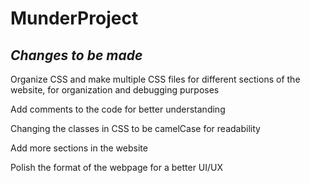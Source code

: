 # MunderProject

## *Changes to be made* ##

Organize CSS and make multiple CSS files for different sections of the website, for organization and debugging purposes

Add comments to the code for better understanding

Changing the classes in CSS to be camelCase for readability

Add more sections in the website

Polish the format of the webpage for a better UI/UX

